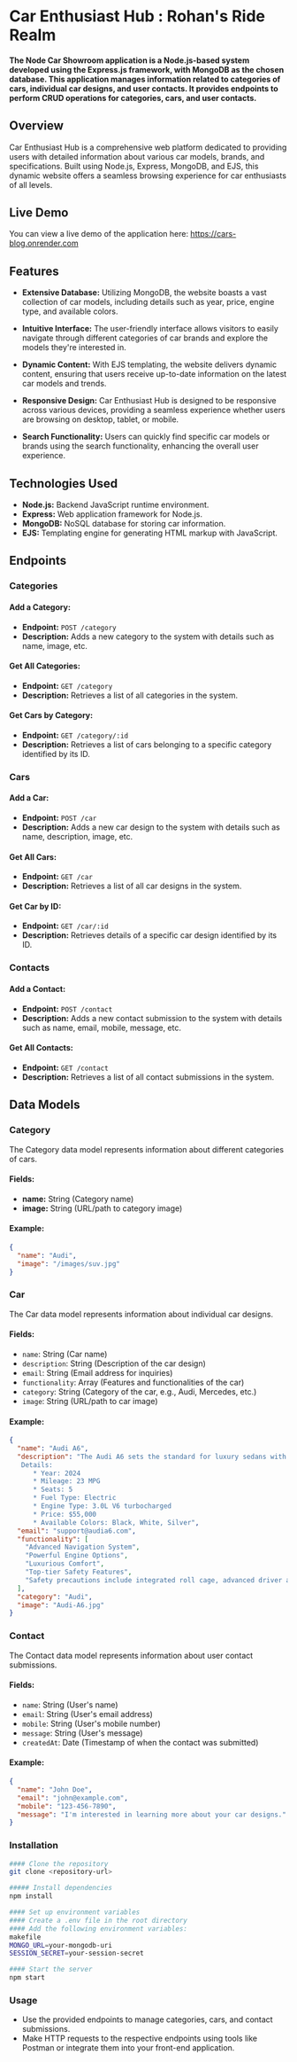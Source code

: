 # Car Enthusiast Hub : Rohan's Ride Realm

#### The Node Car Showroom application is a Node.js-based system developed using the Express.js framework, with MongoDB as the chosen database. This application manages information related to categories of cars, individual car designs, and user contacts. It provides endpoints to perform CRUD operations for categories, cars, and user contacts.

## Overview

Car Enthusiast Hub is a comprehensive web platform dedicated to providing users with detailed information about various car models, brands, and specifications. Built using Node.js, Express, MongoDB, and EJS, this dynamic website offers a seamless browsing experience for car enthusiasts of all levels.

## Live Demo

You can view a live demo of the application here: https://cars-blog.onrender.com


## Features

- **Extensive Database:** Utilizing MongoDB, the website boasts a vast collection of car models, including details such as year, price, engine type, and available colors.

- **Intuitive Interface:** The user-friendly interface allows visitors to easily navigate through different categories of car brands and explore the models they're interested in.

- **Dynamic Content:** With EJS templating, the website delivers dynamic content, ensuring that users receive up-to-date information on the latest car models and trends.

- **Responsive Design:** Car Enthusiast Hub is designed to be responsive across various devices, providing a seamless experience whether users are browsing on desktop, tablet, or mobile.

- **Search Functionality:** Users can quickly find specific car models or brands using the search functionality, enhancing the overall user experience.

## Technologies Used

- **Node.js:** Backend JavaScript runtime environment.
- **Express:** Web application framework for Node.js.
- **MongoDB:** NoSQL database for storing car information.
- **EJS:** Templating engine for generating HTML markup with JavaScript.


## Endpoints

### Categories

#### Add a Category:

- **Endpoint:** `POST /category`
- **Description:** Adds a new category to the system with details such as name, image, etc.

#### Get All Categories:

- **Endpoint:** `GET /category`
- **Description:** Retrieves a list of all categories in the system.

#### Get Cars by Category:

- **Endpoint:** `GET /category/:id`
- **Description:** Retrieves a list of cars belonging to a specific category identified by its ID.



### Cars

#### Add a Car:

- **Endpoint:** `POST /car`
- **Description:** Adds a new car design to the system with details such as name, description, image, etc.

#### Get All Cars:

- **Endpoint:** `GET /car`
- **Description:** Retrieves a list of all car designs in the system.

#### Get Car by ID:

- **Endpoint:** `GET /car/:id`
- **Description:** Retrieves details of a specific car design identified by its ID.


### Contacts

#### Add a Contact:

- **Endpoint:** `POST /contact`
- **Description:** Adds a new contact submission to the system with details such as name, email, mobile, message, etc.

#### Get All Contacts:

- **Endpoint:** `GET /contact`
- **Description:** Retrieves a list of all contact submissions in the system.


## Data Models

### Category

The Category data model represents information about different categories of cars.

#### Fields:

- **name:** String (Category name)
- **image:** String (URL/path to category image)

#### Example:

```json
{
  "name": "Audi",
  "image": "/images/suv.jpg"
}
```


### Car

The Car data model represents information about individual car designs.

#### Fields:

- `name`: String (Car name)
- `description`: String (Description of the car design)
- `email`: String (Email address for inquiries)
- `functionality`: Array (Features and functionalities of the car)
- `category`: String (Category of the car, e.g., Audi, Mercedes, etc.)
- `image`: String (URL/path to car image)

#### Example:

```json
{
  "name": "Audi A6",
  "description": "The Audi A6 sets the standard for luxury sedans with its advanced technology, dynamic performance, and sophisticated design.
   Details:
      * Year: 2024
      * Mileage: 23 MPG 
      * Seats: 5 
      * Fuel Type: Electric 
      * Engine Type: 3.0L V6 turbocharged  
      * Price: $55,000  
      * Available Colors: Black, White, Silver",
  "email": "support@audia6.com",
  "functionality": [
    "Advanced Navigation System",
    "Powerful Engine Options",
    "Luxurious Comfort",
    "Top-tier Safety Features",
    "Safety precautions include integrated roll cage, advanced driver assistance systems (ADAS), and adaptive suspension.\n"
  ],
  "category": "Audi",
  "image": "Audi-A6.jpg"
}
```

### Contact

The Contact data model represents information about user contact submissions.

#### Fields:

- `name`: String (User's name)
- `email`: String (User's email address)
- `mobile`: String (User's mobile number)
- `message`: String (User's message)
- `createdAt`: Date (Timestamp of when the contact was submitted)

#### Example:

```json
{
  "name": "John Doe",
  "email": "john@example.com",
  "mobile": "123-456-7890",
  "message": "I'm interested in learning more about your car designs."
}
```

### Installation

```bash
#### Clone the repository
git clone <repository-url>

##### Install dependencies
npm install

#### Set up environment variables
#### Create a .env file in the root directory
#### Add the following environment variables:
makefile
MONGO_URL=your-mongodb-uri
SESSION_SECRET=your-session-secret

#### Start the server
npm start
```

### Usage

- Use the provided endpoints to manage categories, cars, and contact submissions.
- Make HTTP requests to the respective endpoints using tools like Postman or integrate them into your front-end application.

